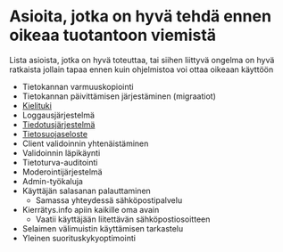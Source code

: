 # Asioita, jotka on hyvä tehdä ennen oikeaa tuotantoon viemistä

Lista asioista, jotka on hyvä toteuttaa, tai siihen liittyvä ongelma on hyvä ratkaista jollain tapaa ennen kuin ohjelmistoa voi ottaa oikeaan käyttöön

- Tietokannan varmuuskopiointi
- Tietokannan päivittämisen järjestäminen (migraatiot)
- [Kielituki](https://github.com/ohtuprojekti-Kierratysavustin/Kierratysavustin/issues/143)
- Loggausjärjestelmä
- [Tiedotusjärjestelmä](https://github.com/ohtuprojekti-Kierratysavustin/Kierratysavustin/issues/140)
- [Tietosuojaseloste](https://github.com/ohtuprojekti-Kierratysavustin/Kierratysavustin/issues/138)
- Client validoinnin yhtenäistäminen
- Validoinnin läpikäynti
- Tietoturva-auditointi
- Moderointijärjestelmä
- Admin-työkaluja
- Käyttäjän salasanan palauttaminen
  - Samassa yhteydessä sähköpostipalvelu
- Kierrätys.info apiin kaikille oma avain
  - Vaatii käyttäjään liitettävän sähköpostiosoitteen
- Selaimen välimuistin käyttämisen tarkastelu
- Yleinen suorituskykyoptimointi
